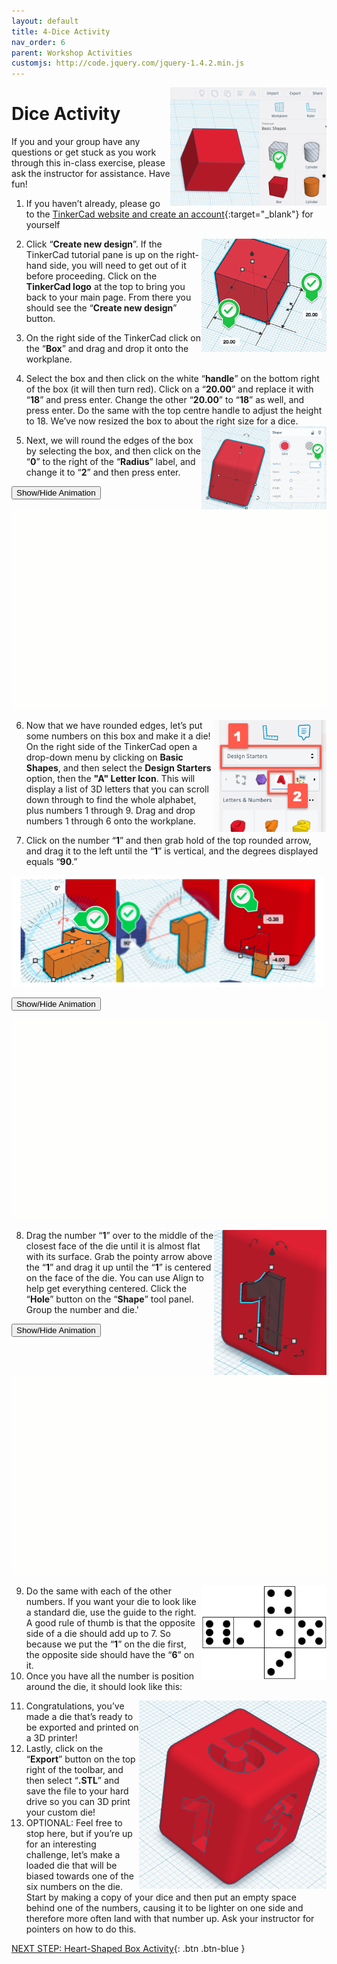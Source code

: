 ```yaml
---
layout: default
title: 4-Dice Activity
nav_order: 6
parent: Workshop Activities
customjs: http://code.jquery.com/jquery-1.4.2.min.js
---
```

<img src="images/tinkercad-dice-01.png" style="float:right;width:250px" alt="box shape">

# Dice Activity

If you and your group have any questions or get stuck as you work through this in-class exercise, please ask the instructor for assistance.  Have fun!
1. If you haven’t already, please go to the [TinkerCad website and create an account](http://tinkercad.com){:target="_blank"} for yourself
2. Click “**Create new design**”.<img src="images/tinkercad-dice-02.png" style="float:right;width:200px" alt="box measurements">  If the TinkerCad tutorial pane is up on the right-hand side, you will need to get out of it before proceeding. Click on the **TinkerCad logo** at the top to bring you back to your main page. From there you should see the “**Create new design**” button. 
3. On the right side of the TinkerCad click on the “**Box**” and drag and drop it onto the workplane. 
4. Select the box and then click on the white “**handle**” on the bottom right of the box (it will then turn red). Click on a “**20.00**” and replace it with “**18**” and press enter. Change the other “**20.00**” to “**18**” as well, and press enter. Do the same with the top centre handle to adjust the height to 18. We’ve now resized the box to about the right size for a dice. <img src="images/tinkercad-dice-03.png" style="float:right;width:200px" alt="radius label">

5. Next, we will round the edges of the box by selecting the box, and then click on the “**0**” to the right of the “**Radius**” label, and change it to “**2**” and then press enter.

<button onclick="toggle('gif1')">Show/Hide Animation</button>
    
<div id="gif1">            

![Demonstration of Step 1-5](images/tinkercad-dice-04.gif)</div>

6. <img src="images/tinkercad-keychain-02b.png" style="float:right;width:180px" alt="drop down menu text and numbers"> Now that we have rounded edges, let’s put some numbers on this box and make it a die! On the right side of the TinkerCad open a drop-down menu by clicking on **Basic Shapes**, and then select the **Design Starters** option, then the **"A" Letter Icon**.  This will display a list of 3D letters that you can scroll down through to find the whole alphabet, plus numbers 1 through 9. Drag and drop numbers 1 through 6 onto the workplane.

7. Click on the number “**1**” and then grab hold of the top rounded arrow, and drag it to the left until the “**1**” is vertical, and the degrees displayed equals “**90**.”
<img src="images/tinkercad-dice-07.png" style="width:500px" alt="rotation of the number 1">

<button onclick="toggle('gif2')">Show/Hide Animation</button>

<div id="gif2"> 

![Demonstration of Step 7](images/tinkercad-dice-08.gif) 



</div>

8. <img src="images/tinkercad-dice-09.png" style="float:right;width:180px" alt="hole of number 1 in dice"> Drag the number “**1**” over to the middle of the closest face of the die until it is almost flat with its surface. Grab the pointy arrow above the “**1**” and drag it up until the “**1**” is centered on the face of the die. You can use Align to help get everything centered. Click the “**Hole**” button on the “**Shape**” tool panel. Group the number and die.'

<button onclick="toggle('gif2')">Show/Hide Animation</button>

<div id="gif2">

![Demonstration of Step 8](images/tinkercad-dice-10.gif) </div>

9. <img src="images/tinkercad-dice-11.png" style="float:right;width:200px" alt="dice layout"> Do the same with each of the other numbers. If you want your die to look like a standard die, use the guide to the right. A good rule of thumb is that the opposite side of a die should add up to 7.  So because we put the “**1**” on the die first, the opposite side should have the “**6**” on it.
10. Once you have all the number is position around the die, it should look like this: 
<img src="images/tinkercad-dice-12.png" style="float:right;width:300px" alt="dice example">

11. Congratulations, you’ve made a die that’s ready to be exported and printed on a 3D printer!
12. Lastly, click on the “**Export**” button on the top right of the toolbar, and then select “**.STL**” and save the file to your hard drive so you can 3D print your custom die!
13. OPTIONAL: Feel free to stop here, but if you’re up for an interesting challenge, let’s make a loaded die that will be biased towards one of the six numbers on the die. Start by making a copy of your dice and then put an empty space behind one of the numbers, causing it to be lighter on one side and therefore more often land with that number up. Ask your instructor for pointers on how to do this.


<script>  

    function toggle(input) {
        var x = document.getElementById(input);
        if (x.style.display === "none") {
            x.style.display = "block";
        } else {
            x.style.display = "none";
        }
    }
</script>

[NEXT STEP: Heart-Shaped Box Activity](heart-box-activity.html){: .btn .btn-blue }
